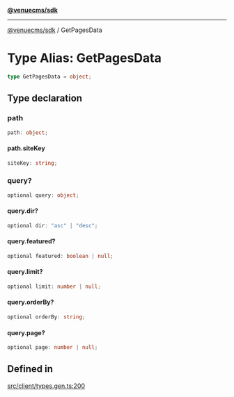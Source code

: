 [**@venuecms/sdk**](../Index.md)

***

[@venuecms/sdk](../Index.md) / GetPagesData

# Type Alias: GetPagesData

```ts
type GetPagesData = object;
```

## Type declaration

### path

```ts
path: object;
```

#### path.siteKey

```ts
siteKey: string;
```

### query?

```ts
optional query: object;
```

#### query.dir?

```ts
optional dir: "asc" | "desc";
```

#### query.featured?

```ts
optional featured: boolean | null;
```

#### query.limit?

```ts
optional limit: number | null;
```

#### query.orderBy?

```ts
optional orderBy: string;
```

#### query.page?

```ts
optional page: number | null;
```

## Defined in

[src/client/types.gen.ts:200](https://github.com/venuecms/sdk/blob/2ca50bf1921627009457658807ac341d342a13a9/src/client/types.gen.ts#L200)
